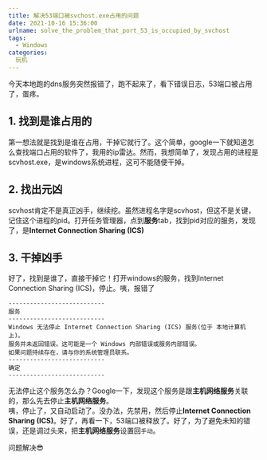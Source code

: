 ```yaml
---
title: 解决53端口被svchost.exe占用的问题
date: 2021-10-16 15:36:00
urlname: solve_the_problem_that_port_53_is_occupied_by_svchost
tags: 
  - Windows
categories: 
  玩机
---
```

今天本地跑的dns服务突然报错了，跑不起来了，看下错误日志，53端口被占用了，蛋疼。  
<!-- more -->
## 1. 找到是谁占用的  
第一想法就是找到是谁在占用，干掉它就行了。这个简单，google一下就知道怎么查找端口占用的软件了，我用的ip雷达。然而，我想简单了，发现占用的进程是scvhost.exe，是windows系统进程，这可不能随便干掉。  
## 2. 找出元凶
scvhost肯定不是真正凶手，继续挖。虽然进程名字是scvhost，但这不是关键，记住这个进程的pid。打开任务管理器，点到**服务**tab，找到pid对应的服务，发现了，是**Internet Connection Sharing (ICS)**  
## 3. 干掉凶手
好了，找到是谁了，直接干掉它！打开windows的服务，找到Internet Connection Sharing (ICS)，停止。咦，报错了
```
---------------------------
服务
---------------------------
Windows 无法停止 Internet Connection Sharing (ICS) 服务(位于 本地计算机 上)。
服务并未返回错误。这可能是一个 Windows 内部错误或服务内部错误。
如果问题持续存在，请与你的系统管理员联系。
---------------------------
确定   
---------------------------
```

无法停止这个服务怎么办？Google一下，发现这个服务是跟**主机网络服务**关联的，那么先去停止**主机网络服务**。  
咦，停止了，又自动启动了。没办法，先禁用，然后停止**Internet Connection Sharing (ICS)**。好了，再看一下，53端口被释放了。好了，为了避免未知的错误，还是调过头来，把**主机网络服务**设置回`手动`。  


问题解决😎